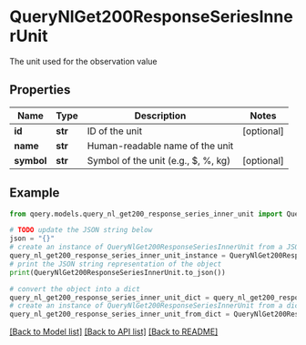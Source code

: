 # QueryNlGet200ResponseSeriesInnerUnit

The unit used for the observation value

## Properties

Name | Type | Description | Notes
------------ | ------------- | ------------- | -------------
**id** | **str** | ID of the unit | [optional] 
**name** | **str** | Human-readable name of the unit | 
**symbol** | **str** | Symbol of the unit (e.g., $, %, kg) | [optional] 

## Example

```python
from qoery.models.query_nl_get200_response_series_inner_unit import QueryNlGet200ResponseSeriesInnerUnit

# TODO update the JSON string below
json = "{}"
# create an instance of QueryNlGet200ResponseSeriesInnerUnit from a JSON string
query_nl_get200_response_series_inner_unit_instance = QueryNlGet200ResponseSeriesInnerUnit.from_json(json)
# print the JSON string representation of the object
print(QueryNlGet200ResponseSeriesInnerUnit.to_json())

# convert the object into a dict
query_nl_get200_response_series_inner_unit_dict = query_nl_get200_response_series_inner_unit_instance.to_dict()
# create an instance of QueryNlGet200ResponseSeriesInnerUnit from a dict
query_nl_get200_response_series_inner_unit_from_dict = QueryNlGet200ResponseSeriesInnerUnit.from_dict(query_nl_get200_response_series_inner_unit_dict)
```
[[Back to Model list]](../README.md#documentation-for-models) [[Back to API list]](../README.md#documentation-for-api-endpoints) [[Back to README]](../README.md)


